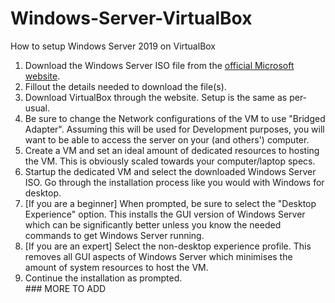# Windows-Server-VirtualBox
How to setup Windows Server 2019 on VirtualBox

<ol>
  <li>Download the Windows Server ISO file from the <a href="https://www.microsoft.com/en-US/evalcenter/evaluate-windows-server-2019?filetype=ISO">official Microsoft website</a>.</li>
  <li>Fillout the details needed to download the file(s).</li>
  <li>Download VirtualBox through the website. Setup is the same as per-usual.</li>
  <li>Be sure to change the Network configurations of the VM to use "Bridged Adapter". Assuming this will be used for Development purposes, you will want to be able to access the server on your (and others') computer.</li>
  <li>Create a VM and set an ideal amount of dedicated resources to hosting the VM. This is obviously scaled towards your computer/laptop specs.</li>
  <li>Startup the dedicated VM and select the downloaded Windows Server ISO. Go through the installation process like you would with Windows for desktop.</li>
  <li>[If you are a beginner] When prompted, be sure to select the "Desktop Experience" option. This installs the GUI version of Windows Server which can be significantly better unless you know the needed commands to get Windows Server running.</li>
  <li>[If you are an expert] Select the non-desktop experience profile. This removes all GUI aspects of Windows Server which minimises the amount of system resources to host the VM.</li>
  <li>Continue the installation as prompted.</li>
  ### MORE TO ADD
</ol>

